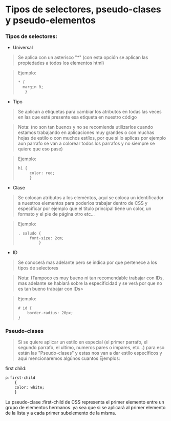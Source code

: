 # Tipos de selectores, pseudo-clases y pseudo-elementos

### Tipos de selectores:

* Universal
> Se aplica con un asterisco "*"  (con esta opción se aplican las propiedades a todos los elementos html) 

> Ejemplo:
> ```html
> * {
>	margin 0; 
>	 } 
> ```

* Tipo
> Se aplican a etiquetas para cambiar los atributos en todas las veces en las que esté presente esa etiqueta en nuestro código

> Nota: (no son tan buenos y no se recomienda utilizarlos cuando estamos trabajando en aplicaciones muy grandes o con muchas hojas de estilo o con muchos estílos, por que si lo aplicas por ejemplo aun parrafo se van a colorear todos los parrafos y no siempre se quiere que eso pase)

> Ejemplo:
> ```html
> h1 {
>      color: red;
>      } 
> ```

* Clase
> Se colocan atributos a los eleméntos, aquí se coloca un identificador a nuestros elementos para poderlos trabajar dentro de CSS y especificar por ejemplo que el titulo principal tiene un color, un formato y el pie de página otro etc...

>Ejemplo:
>```html
>. saludo { 
>      font-size: 2cm;
>          }
>```

* ID
>Se conocerá mas adelante pero se indica por que pertenece a los tipos de selectores

>Nota: (Tampoco es muy bueno ni tan recomendable trabajar con IDs, mas adelante se hablará sobre la especificidad y se verá por que no es tan bueno trabajar con IDs>

> Ejemplo:
> ```html
> # id {
>     border-radius: 20px;
> }
> ```

### Pseudo-clases
>Si se quiere aplicar un estilo en especial (el primer parrafo, el segundo parrafo, el ultimo, numeros pares o impares, etc...) para eso están las "Pseudo-clases" y estas nos van a dar estílo específicos y aquí mencionaremos algúnos cuantos
Ejemplos: 

first child:
```html
p:first-child 
	{
	color: white;
	}
```
La pseudo-clase :first-child de CSS representa el primer elemento entre un grupo de elementos hermanos. ya sea que si se aplicará al primer elemento de la lista y a cada primer subelemento de la misma.
```html
```

```html
```

